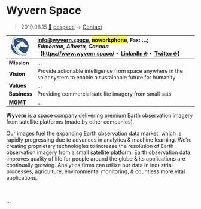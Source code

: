 # Wyvern Space
> 2019.08.15 [🚀](../../index/index.md) [despace](../index.md) → [Contact](../contact.md)

|[![](../f/contact/w/wyvern_logo1_thumb.webp)](../f/contact/w/wyvern_logo1.webp)|<info@wyvern.space>, <mark>noworkphone</mark>, Fax: …;<br> *Edmonton, Alberta, Canada*<br> 【<https://www.wyvern.space/>・ [LinkedIn ⎆](https://www.linkedin.com/company/wyvern-space)・ [Twitter ⎆](https://twitter.com/wyvernspace)】|
|:--|:--|
|**Mission**|…|
|**Vision**|Provide actionable intelligence from space anywhere in the solar system to enable a sustainable future for humanity|
|**Values**|…|
|**Business**|Providing commercial satellite imagery from small sats|
|**[MGMT](../mgmt.md)**|…|

**Wyvern** is a space company delivering premium Earth observation imagery from satellite platforms (made by other companies).

Our images fuel the expanding Earth observation data market, which is rapidly progressing due to advances in analytics & machine learning. We’re creating proprietary technologies to increase the resolution of Earth observation imagery from a small satellite platform. Earth observation data improves quality of life for people around the globe & its applications are continually growing. Analytics firms can utilize our data in industrial processes, agriculture,  environmental monitoring, & countless more vital applications.


<p style="page-break-after:always"> </p>

…


